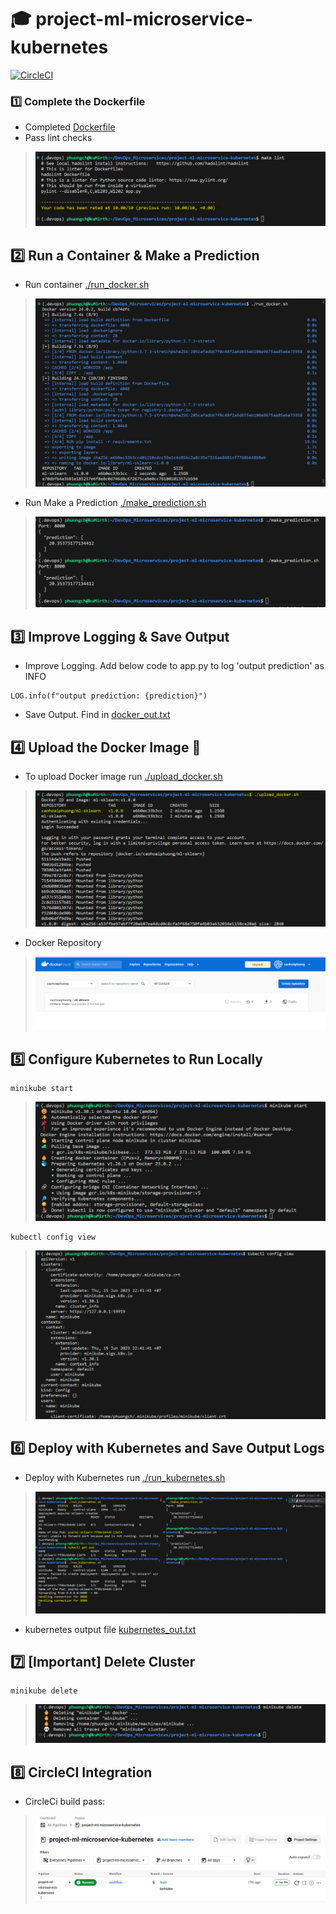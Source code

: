 # :mortar_board: project-ml-microservice-kubernetes 
[![CircleCI](https://dl.circleci.com/status-badge/img/gh/fuongcao/project-ml-microservice-kubernetes/tree/main.svg?style=svg)](https://dl.circleci.com/status-badge/redirect/gh/fuongcao/project-ml-microservice-kubernetes/tree/main)
### :one: Complete the Dockerfile
- Completed [Dockerfile](Dockerfile)
- Pass lint checks
>![make-lint](images/make-lint.png)

## :two: Run a Container & Make a Prediction
- Run container [./run_docker.sh](run_docker.sh)
>![run-container](images/run-docker.png)

- Run Make a Prediction [./make_prediction.sh](make_prediction.sh)
>![make-prediction](images/make-prediction.png)

## :three: Improve Logging & Save Output
- Improve Logging. Add below code to app.py to log 'output prediction' as INFO
```
LOG.info(f"output prediction: {prediction}")
```
- Save Output. Find in [docker_out.txt](output_txt_files/docker_out.txt)

## :four: Upload the Docker Image :rocket: 
- To upload Docker image run [./upload_docker.sh](upload_docker.sh)
>![upload-docker](images/upload-docker.png)
- Docker Repository
>![docker-repository](images/docker-repository.png)


## :five: Configure Kubernetes to Run Locally
```
minikube start
```
>![minikube-start](images/minikube-start.png)

```
kubectl config view
```
>![kubectl-config-view](images/kubectl-config-view.png)

## :six: Deploy with Kubernetes and Save Output Logs
- Deploy with Kubernetes run [./run_kubernetes.sh](run_kubernetes.sh)
>![run-kubernetes](images/run-kubernetes.png)
- kubernetes output file [kubernetes_out.txt](output_txt_files/kubernetes_out.txt)

## :seven: [Important] Delete Cluster
```
minikube delete
```
>![minikube-delete](images/minikube-delete.png)


## :eight: CircleCI Integration
- CircleCi build pass:
>![circleci](images/circleci.png)

